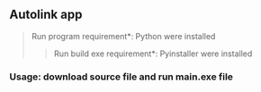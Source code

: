 ## **Autolink app**

> Run program requirement*: Python were installed
> > Run build exe requirement*: Pyinstaller were installed
### Usage: download source file and run main.exe file
